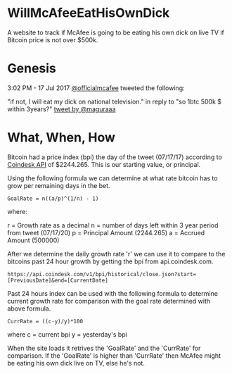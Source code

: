 # WillMcAfeeEatHisOwnDick
A website to track if McAfee is going to be eating his own dick on live TV if Bitcoin price is not over $500k.

# Genesis
3:02 PM - 17 Jul 2017 [@officialmcafee](https://twitter.com/officialmcafee/status/887024683379544065) tweeted the following:

"if not, I will eat my dick on national television." in reply to "so 1btc 500k $ within 3years?" [tweet by @maguraaa](https://twitter.com/maguraaa/status/887023868531048448)

# What, When, How
Bitcoin had a price index (bpi) the day of the tweet (07/17/17) according to [Coindesk API](https://api.coindesk.com/v1/bpi/historical/close.json?start=2017-07-17&end=2017-07-17) of $2244.265. This is our starting value, or principal. 

Using the following formula we can determine at what rate bitcoin has to grow per remaining days in the bet.

`GoalRate = n((a/p)^(1/n) - 1)`

where:

r = Growth rate as a decimal
n = number of days left within 3 year period from tweet (07/17/20)
p = Principal Amount (2244.265)
a = Accrued Amount (500000)

After we determine the daily growth rate 'r' we can use it to compare to the bitcoins past 24 hour growth by getting the bpi from api.coindesk.com. 

`https://api.coindesk.com/v1/bpi/historical/close.json?start=[PreviousDate]&end=[CurrentDate]`

Past 24 hours index can be used with the following formula to determine current growth rate for comparison with the goal rate determined with above formula. 

`CurrRate = ((c-y)/y)*100`

where
c = current bpi
y = yesterday's bpi

When the site loads it retrives the 'GoalRate' and the 'CurrRate' for comparison. If the 'GoalRate' is higher than 'CurrRate' then McAfee might be eating his own dick live on TV, else he's not. 
